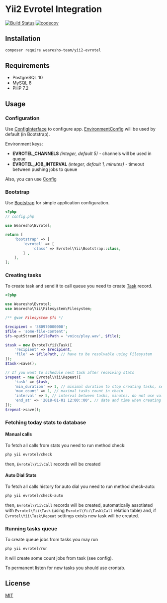 # Yii2 Evrotel Integration
[![Build Status](https://travis-ci.org/wearesho-team/yii2-evrotel.svg?branch=master)](https://travis-ci.org/wearesho-team/yii2-evrotel)
[![codecov](https://codecov.io/gh/wearesho-team/yii2-evrotel/branch/master/graph/badge.svg)](https://codecov.io/gh/wearesho-team/yii2-evrotel)

## Installation

```bash
composer require wearesho-team/yii2-evrotel
```

## Requirements
- PostgreSQL 10
- MySQL 8
- PHP 7.2

## Usage

### Configuration
Use [ConfigInterface](./src/ConfigInterface.php) to configure app.
[EnvironmentConfig](./src/EnvironmentConfig.php) will be used by default (in Bootstrap).

Environment keys:
- **EVROTEL_CHANNELS** *(integer, default 5)* - channels will be used in queue
- **EVROTEL_JOB_INTERVAL** *(integer, default 1, minutes)* - timeout between pushing jobs to queue


Also, you can use [Config](./src/Config.php)

### Bootstrap

Use [Bootstrap](./src/Bootstrap.php) for simple application configuration.

```php
<?php
// config.php

use Wearesho\Evrotel;

return [
    'bootstrap' => [
        'evrotel' => [
            'class' => Evrotel\Yii\Bootstrap::class,
        ] ,    
    ],
];

```

### Creating tasks

To create task and send it to call queue you need to create [Task](./src/Task.php) record.
```php
<?php

use Wearesho\Evrotel;
use Wearesho\Yii\Filesystem\Filesystem;

/** @var Filesystem $fs */

$recipient = '380970000000';
$file = 'some-file-content';
$fs->putStream($filePath = 'voice/play.wav', $file);

$task = new Evrotel\Yii\Task([
    'recipient' => $recipient,
    'file' => $filePath, // have to be resolvable using Filesystem
]);
$task->save();

// If you want to schedule next task after receiving stats
$repeat = new Evrotel\Yii\Repeat([
    'task' => $task,
    'min_duration' => 1, // minimal duration to stop creating tasks, seconds
    'max_count' => 1, // maximal tasks count in chain
    'interval' => 5, // interval between tasks, minutes. do not use value less than 5
    'end_at' => '2018-01-01 12:00::00', // date and time when creating new tasks in chain will be blocked
]);
$repeat->save();
```

### Fetching today stats to database

#### Manual calls
To fetch all calls from stats you need to run method check:
```bash
php yii evrotel/check
```
then, `Evrotel\Yii\Call` records will be created

#### Auto Dial Stats
To fetch all calls history for auto dial you need to run method check-auto:
```bash
php yii evrotel/check-auto
```
then, `Evrotel\Yii\Call` records will be created,
automatically assotiated with `Evrotel\Yii\Task` (using `Evrotel\Yii\Task\Call` relation table)
and, if `Evrotel\Yii\Task\Repeat` settings exists new task will be created.

### Running tasks queue
To create queue jobs from tasks you may run 
```bash
php yii evrotel/run
```
it will create some count jobs from task (see config).

To permanent listen for new tasks you should use crontab.

## License
[MIT](./LICENSE)
